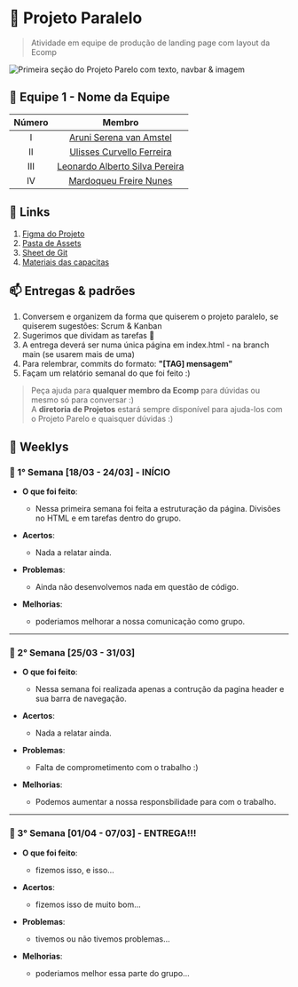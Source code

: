 # 🐧 Projeto Paralelo

<!-- Imagem da Ecomp -->

> Atividade em equipe de produção de landing page com layout da Ecomp

![Primeira seção do Projeto Parelo com texto, navbar & imagem](https://hackmd.io/_uploads/By7p1BbRp.png)

<!-- Equipe -->

## 🤝 Equipe 1 - Nome da Equipe

Número   | Membro
:------: | :--------:
I        | [Aruni Serena van Amstel](https://github.com/aruniamstel)
II       | [Ulisses Curvello Ferreira](https://github.com/UlissesCurvelloFerreira)
III      | [Leonardo Alberto Silva Pereira](https://github.com/leonardoalbero733)
IV       | [Mardoqueu Freire Nunes](https://github.com/MardoNunes)

<!-- Infos Gerais -->

## 📌 Links

1. [Figma do Projeto](https://www.figma.com/file/tM0bWPh4euyGT7kOFO9B8z/Ecomp-Template?type=design&node-id=1-53&mode=design&t=pCIRt36wROGvQllt-0)
2. [Pasta de Assets](https://drive.google.com/drive/u/3/folders/18sA7DvmIzTbjj7wMaWvdN53krH3F_A6_)
3. [Sheet de Git](https://drive.google.com/file/d/1C2IGXg-hZ6WF7FpPQ0VTf2mUiKUxeRzY/view?usp=sharing)
4. [Materiais das capacitas](https://drive.google.com/drive/folders/10dPrDfUxqo3WIxis7KcNW2i6dM-FnVKE)

## 📫 Entregas & padrões

1. Conversem e organizem da forma que quiserem o projeto paralelo, se quiserem sugestões: Scrum & Kanban
2. Sugerimos que dividam as tarefas 👀
2. A entrega deverá ser numa única página em index.html - na branch main (se usarem mais de uma)
3. Para relembrar, commits do formato: **"[TAG] mensagem"**
4. Façam um relatório semanal do que foi feito :)

> Peça ajuda para **qualquer membro da Ecomp** para dúvidas ou mesmo só para conversar :)
> <br/>
> A **diretoria de Projetos** estará sempre disponível para ajuda-los com o Projeto Parelo e quaisquer dúvidas :)

<!-- Weekly -->

## 📅 Weeklys

### 📎 1° Semana [18/03 - 24/03] - INÍCIO

* **O que foi feito**: 
  * Nessa primeira semana foi feita a estruturação da página. Divisões no HTML e em tarefas dentro do grupo.

* **Acertos**: 
  * Nada a relatar ainda.

* **Problemas**: 
  * Ainda não desenvolvemos nada em questão de código.

* **Melhorias**: 
  * poderiamos melhorar a nossa comunicação como grupo.

---

### 📎 2° Semana [25/03 - 31/03]

* **O que foi feito**: 
  * Nessa semana foi realizada apenas a contrução da pagina header e sua barra de navegação.

* **Acertos**: 
  * Nada a relatar ainda.

* **Problemas**: 
  * Falta de comprometimento com o trabalho :)

* **Melhorias**: 
  * Podemos aumentar a nossa responsbilidade para com o trabalho.

---

### 📎 3° Semana [01/04 - 07/03] - ENTREGA!!!

* **O que foi feito**: 
  * fizemos isso, e isso...

* **Acertos**: 
  * fizemos isso de muito bom...

* **Problemas**: 
  * tivemos ou não tivemos problemas...

* **Melhorias**: 
  * poderiamos melhor essa parte do grupo...

